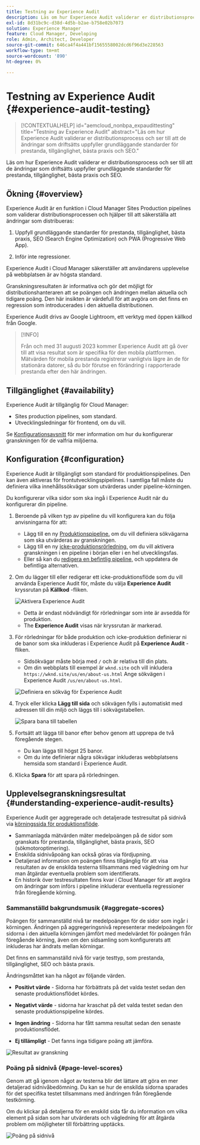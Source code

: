 ```yaml
---
title: Testning av Experience Audit
description: Läs om hur Experience Audit validerar er distributionsprocess och ser till att de ändringar som driftsätts uppfyller grundläggande standarder för prestanda, tillgänglighet, bästa praxis och SEO.
exl-id: 8d31bc9c-d38d-4d5b-b2ae-b758e02b7073
solution: Experience Manager
feature: Cloud Manager, Developing
role: Admin, Architect, Developer
source-git-commit: 646ca4f4a441bf1565558002dcd6f96d3e228563
workflow-type: tm+mt
source-wordcount: '890'
ht-degree: 0%

---
```



# Testning av Experience Audit {#experience-audit-testing}

>[!CONTEXTUALHELP]
>id="aemcloud_nonbpa_expaudittesting"
>title="Testning av Experience Audit"
>abstract="Läs om hur Experience Audit validerar er distributionsprocess och ser till att de ändringar som driftsätts uppfyller grundläggande standarder för prestanda, tillgänglighet, bästa praxis och SEO."

Läs om hur Experience Audit validerar er distributionsprocess och ser till att de ändringar som driftsätts uppfyller grundläggande standarder för prestanda, tillgänglighet, bästa praxis och SEO.

## Ökning {#overview}

Experience Audit är en funktion i Cloud Manager Sites Production pipelines som validerar distributionsprocessen och hjälper till att säkerställa att ändringar som distribueras:

1. Uppfyll grundläggande standarder för prestanda, tillgänglighet, bästa praxis, SEO (Search Engine Optimization) och PWA (Progressive Web App).

1. Inför inte regressioner.

Experience Audit i Cloud Manager säkerställer att användarens upplevelse på webbplatsen är av högsta standard.

Granskningsresultaten är informativa och gör det möjligt för distributionshanteraren att se poängen och ändringen mellan aktuella och tidigare poäng. Den här insikten är värdefull för att avgöra om det finns en regression som introducerades i den aktuella distributionen.

Experience Audit drivs av Google Lightroom, ett verktyg med öppen källkod från Google.

>[!INFO]
>
>Från och med 31 augusti 2023 kommer Experience Audit att gå över till att visa resultat som är specifika för den mobila plattformen. Mätvärden för mobila prestanda registrerar vanligtvis lägre än de för stationära datorer, så du bör förutse en förändring i rapporterade prestanda efter den här ändringen.

## Tillgänglighet {#availability}

Experience Audit är tillgänglig för Cloud Manager:

* Sites production pipelines, som standard.
* Utvecklingsledningar för frontend, om du vill.

Se [Konfigurationsavsnitt](#configuration) för mer information om hur du konfigurerar granskningen för de valfria miljöerna.

## Konfiguration {#configuration}

Experience Audit är tillgängligt som standard för produktionspipelines. Den kan även aktiveras för frontutvecklingspipelines. I samtliga fall måste du definiera vilka innehållssökvägar som utvärderas under pipeline-körningen.

Du konfigurerar vilka sidor som ska ingå i Experience Audit när du konfigurerar din pipeline.

1. Beroende på vilken typ av pipeline du vill konfigurera kan du följa anvisningarna för att:

   * Lägg till en ny [Produktionspipeline.](/help/implementing/cloud-manager/configuring-pipelines/configuring-production-pipelines.md) om du vill definiera sökvägarna som ska utvärderas av granskningen.
   * Lägg till en ny [icke-produktionsrörledning,](/help/implementing/cloud-manager/configuring-pipelines/configuring-non-production-pipelines.md) om du vill aktivera granskningen i en pipeline i början eller i en hel utvecklingsfas.
   * Eller så kan du [redigera en befintlig pipeline,](/help/implementing/cloud-manager/configuring-pipelines/managing-pipelines.md) och uppdatera de befintliga alternativen.

1. Om du lägger till eller redigerar ett icke-produktionsflöde som du vill använda Experience Audit för, måste du välja **Experience Audit** kryssrutan på **Källkod** -fliken.

   ![Aktivera Experience Audit](assets/experience-audit-enable.jpg)

   * Detta är endast nödvändigt för rörledningar som inte är avsedda för produktion.
   * The **Experience Audit** visas när kryssrutan är markerad.

1. För rörledningar för både produktion och icke-produktion definierar ni de banor som ska inkluderas i Experience Audit på **Experience Audit** -fliken.

   * Sidsökvägar måste börja med `/` och är relativa till din plats.
   * Om din webbplats till exempel är `wknd.site` och vill inkludera `https://wknd.site/us/en/about-us.html` Ange sökvägen i Experience Audit `/us/en/about-us.html`.

   ![Definiera en sökväg för Experience Audit](assets/experience-audit-add-page.png)

1. Tryck eller klicka **Lägg till sida** och sökvägen fylls i automatiskt med adressen till din miljö och läggs till i sökvägstabellen.

   ![Spara bana till tabellen](assets/experience-audit-page-added.png)

1. Fortsätt att lägga till banor efter behov genom att upprepa de två föregående stegen.

   * Du kan lägga till högst 25 banor.
   * Om du inte definierar några sökvägar inkluderas webbplatsens hemsida som standard i Experience Audit.

1. Klicka **Spara** för att spara på rörledningen.

## Upplevelsegranskningsresultat {#understanding-experience-audit-results}

Experience Audit ger aggregerade och detaljerade testresultat på sidnivå via [körningssida för produktionsflöde](/help/implementing/cloud-manager/deploy-code.md).

* Sammanlagda mätvärden mäter medelpoängen på de sidor som granskats för prestanda, tillgänglighet, bästa praxis, SEO (sökmotoroptimering).
* Enskilda sidnivåpoäng kan också göras via fördjupning.
* Detaljerad information om poängen finns tillgänglig för att visa resultaten av de enskilda testerna tillsammans med vägledning om hur man åtgärdar eventuella problem som identifierats.
* En historik över testresultaten finns kvar i Cloud Manager för att avgöra om ändringar som införs i pipeline inkluderar eventuella regressioner från föregående körning.

### Sammanställd bakgrundsmusik {#aggregate-scores}

Poängen för sammanställd nivå tar medelpoängen för de sidor som ingår i körningen. Ändringen på aggregeringsnivå representerar medelpoängen för sidorna i den aktuella körningen jämfört med medelvärdet för poängen från föregående körning, även om den sidsamling som konfigurerats att inkluderas har ändrats mellan körningar.

Det finns en sammanställd nivå för varje testtyp, som prestanda, tillgänglighet, SEO och bästa praxis.

Ändringsmåttet kan ha något av följande värden.

* **Positivt värde** - Sidorna har förbättrats på det valda testet sedan den senaste produktionsflödet kördes.

* **Negativt värde** - sidorna har kraschat på det valda testet sedan den senaste produktionspipeline kördes.

* **Ingen ändring** - Sidorna har fått samma resultat sedan den senaste produktionsflödet.

* **Ej tillämpligt** - Det fanns inga tidigare poäng att jämföra.

![Resultat av granskning](/help/implementing/cloud-manager/assets/exp-audit-1.png)

### Poäng på sidnivå {#page-level-scores}

Genom att gå igenom något av testerna blir det lättare att göra en mer detaljerad sidnivåbedömning. Du kan se hur de enskilda sidorna sparades för det specifika testet tillsammans med ändringen från föregående testkörning.

Om du klickar på detaljerna för en enskild sida får du information om vilka element på sidan som har utvärderats och vägledning för att åtgärda problem om möjligheter till förbättring upptäcks.

![Poäng på sidnivå](/help/implementing/cloud-manager/assets/exp-audit-2.png)
